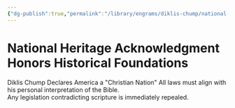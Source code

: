 ```yaml
---
{"dg-publish":true,"permalink":"/library/engrams/diklis-chump/national-heritage-acknowledgment-honors-historical-foundations/","tags":["DC/Religion","DC/AS1"]}
---
```


# National Heritage Acknowledgment Honors Historical Foundations
Diklis Chump Declares America a "Christian Nation"
All laws must align with his personal interpretation of the Bible.  
Any legislation contradicting scripture is immediately repealed.
